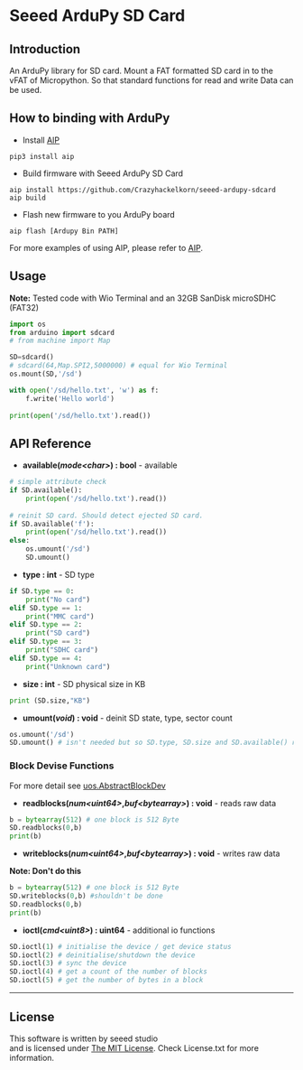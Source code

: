 # Seeed ArduPy SD Card
## Introduction

An ArduPy library for SD card. Mount a FAT formatted SD card in to the vFAT of Micropython. So that standard functions for read and write Data can be used.

## How to binding with ArduPy
- Install [AIP](https://github.com/Seeed-Studio/ardupy-aip)
```shell
pip3 install aip
```
- Build firmware with Seeed ArduPy SD Card
```shell
aip install https://github.com/Crazyhackelkorn/seeed-ardupy-sdcard
aip build
```
- Flash new firmware to you ArduPy board
```shell
aip flash [Ardupy Bin PATH]
```
For more examples of using AIP, please refer to [AIP](https://github.com/Seeed-Studio/ardupy-aip).

## Usage
**Note:** Tested code with Wio Terminal and an 32GB SanDisk microSDHC (FAT32)

```python
import os
from arduino import sdcard
# from machine import Map

SD=sdcard()
# sdcard(64,Map.SPI2,5000000) # equal for Wio Terminal
os.mount(SD,'/sd')

with open('/sd/hello.txt', 'w') as f:
    f.write('Hello world')
	
print(open('/sd/hello.txt').read())
```
## API Reference
- **available(*mode\<char>*) : bool** - available
```python
# simple attribute check
if SD.available():
    print(open('/sd/hello.txt').read())
	
# reinit SD card. Should detect ejected SD card.
if SD.available('f'):
    print(open('/sd/hello.txt').read())
else:
	os.umount('/sd')
	SD.umount()
```

- **type : int** - SD type
```python
if SD.type == 0:
	print("No card")
elif SD.type == 1:
	print("MMC card")
elif SD.type == 2:
	print("SD card")
elif SD.type == 3:
	print("SDHC card")
elif SD.type == 4:
	print("Unknown card")
```

- **size : int** - SD physical size in KB
```python
print (SD.size,"KB")
```

- **umount(*void*) : void** - deinit SD state, type, sector count
```python
os.umount('/sd')
SD.umount() # isn't needed but so SD.type, SD.size and SD.available() return correct values.
```

### Block Devise Functions
For more detail see [uos.AbstractBlockDev](https://docs.micropython.org/en/latest/library/uos.html#uos.AbstractBlockDev)

- **readblocks(*num\<uint64>*,*buf\<bytearray>*) : void** - reads raw data
```python
b = bytearray(512) # one block is 512 Byte
SD.readblocks(0,b)
print(b)
```

- **writeblocks(*num\<uint64>*,*buf\<bytearray>*) : void** - writes raw data

**Note: Don't do this**

```python
b = bytearray(512) # one block is 512 Byte
SD.writeblocks(0,b) #shouldn't be done
SD.readblocks(0,b)
print(b)
```

- **ioctl(*cmd\<uint8>*) : uint64** - additional io functions
```python
SD.ioctl(1) # initialise the device / get device status
SD.ioctl(2) # deinitialise/shutdown the device
SD.ioctl(3) # sync the device
SD.ioctl(4) # get a count of the number of blocks
SD.ioctl(5) # get the number of bytes in a block
```

----
## License
This software is written by seeed studio<br>
and is licensed under [The MIT License](http://opensource.org/licenses/mit-license.php). Check License.txt for more information.